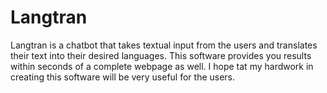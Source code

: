 # Langtran
Langtran is a chatbot that takes textual input from the users and translates their text into their desired languages. This software provides you results within seconds of a complete webpage as well. I hope tat my hardwork in creating this software will be very useful for the users.
